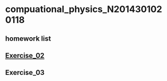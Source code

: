 # compuational_physics_N2014301020118
## homework list 
## [Exercise_02](https://www.zybuluo.com/XF/note/505308)
## Exercise_03
